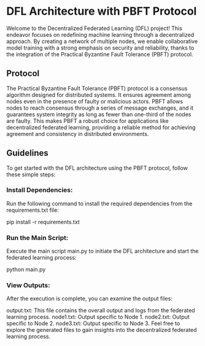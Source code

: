 # DFL Architecture with PBFT Protocol

Welcome to the Decentralized Federated Learning (DFL) project! This endeavor focuses on redefining machine learning through a decentralized approach. By creating a network of multiple nodes, we enable collaborative model training with a strong emphasis on security and reliability, thanks to the integration of the Practical Byzantine Fault Tolerance (PBFT) protocol.

## Protocol

The Practical Byzantine Fault Tolerance (PBFT) protocol is a consensus algorithm designed for distributed systems. It ensures agreement among nodes even in the presence of faulty or malicious actors. PBFT allows nodes to reach consensus through a series of message exchanges, and it guarantees system integrity as long as fewer than one-third of the nodes are faulty. This makes PBFT a robust choice for applications like decentralized federated learning, providing a reliable method for achieving agreement and consistency in distributed environments.

## Guidelines

To get started with the DFL architecture using the PBFT protocol, follow these simple steps:

### Install Dependencies:

Run the following command to install the required dependencies from the requirements.txt file:

pip install -r requirements.txt

### Run the Main Script:

Execute the main script main.py to initiate the DFL architecture and start the federated learning process:

python main.py

### View Outputs:

After the execution is complete, you can examine the output files:

output.txt: This file contains the overall output and logs from the federated learning process.
node1.txt: Output specific to Node 1.
node2.txt: Output specific to Node 2.
node3.txt: Output specific to Node 3.
Feel free to explore the generated files to gain insights into the decentralized federated learning process.

